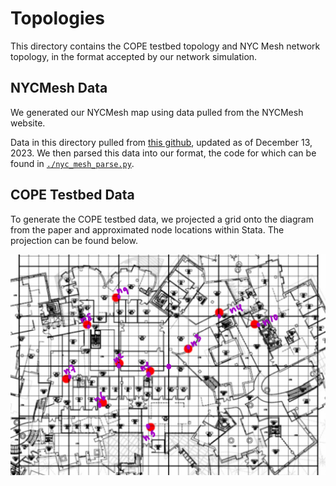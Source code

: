 # Topologies

This directory contains the COPE testbed topology and NYC Mesh network topology, in the format accepted by our network simulation.

## NYCMesh Data

We generated our NYCMesh map using data pulled from the NYCMesh website. 

Data in this directory pulled from [this github](https://github.com/nycmeshnet/network-map/tree/master/src/data), updated as of December 13, 2023. We then parsed this data into our format, the code for which can be found in [`./nyc_mesh_parse.py`](./nyc_mesh_parse.py).

## COPE Testbed Data

To generate the COPE testbed data, we projected a grid onto the diagram from the paper and approximated node locations within Stata. The projection can be found below.

![](./images/cope_node_map.jpeg)